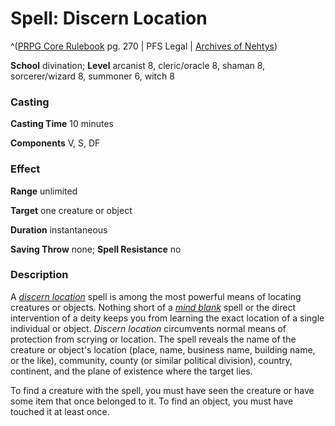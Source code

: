 # Spell: Discern Location

^([PRPG Core Rulebook][ss-discern-location] pg. 270 | PFS Legal | [Archives of Nehtys][sn-discern-location])

**School** divination; **Level** arcanist 8, cleric/oracle 8, shaman 8, sorcerer/wizard 8, summoner 6, witch 8

### Casting

**Casting Time** 10 minutes  

**Components** V, S, DF

### Effect

**Range** unlimited  

**Target** one creature or object  

**Duration** instantaneous  

**Saving Throw** none; **Spell Resistance** no

### Description

A _[discern location]_ spell is among the most powerful means of locating creatures or objects. Nothing short of a _[mind blank]_ spell or the direct intervention of a deity keeps you from learning the exact location of a single individual or object. _Discern location_ circumvents normal means of protection from scrying or location. The spell reveals the name of the creature or object's location (place, name, business name, building name, or the like), community, county (or similar political division), country, continent, and the plane of existence where the target lies.  

To find a creature with the spell, you must have seen the creature or have some item that once belonged to it. To find an object, you must have touched it at least once.

[ss-discern-location]: http://paizo.com/pathfinderRPG/v57
[sn-discern-location]: http://www.archivesofnethys.com/SpellDisplay.aspx?ItemName=Discern%20Location
[mind blank]: http://www.archivesofnethys.com/SpellDisplay.aspx?ItemName=mind%20blank
[discern location]: http://www.archivesofnethys.com/SpellDisplay.aspx?ItemName=discern%20location